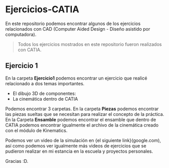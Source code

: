 # Ejercicios-CATIA

En este repositorio podemos encontrar algunos de los ejercicios relacionados con CAD (Computer Aided Design - Diseño asistido por computadora).

> Todos los ejercicios mostrados en este repositorio fueron realizados con CATIA. 

## Ejercicio 1
En la carpeta **Ejercicio1** podemos encontrar un ejercicio que realicé relacionado a dos temas importantes. 

+ El dibujo 3D de componentes:
+ La cinemática dentro de CATIA

Podemos encontrar 3 carpetas. En la carpeta **Piezas** podemos encontrar las piezas sueltas que se necesitan para realizar el concepto de la práctica. En la Carpeta **Ensamble** podemos encontrar el ensamble que dentro de CATIA podemos encontrar igualmente el archivo de la cinemática creado con el módulo de Kinematics. 

Podemos ver un video de la simulación en {el siguiente link}(google.com), así como podemos ver igualmente más videos de ejercicios que se pudieron realizar en mi estancia en la escuela y proyectos personales. 









Gracias :D.


